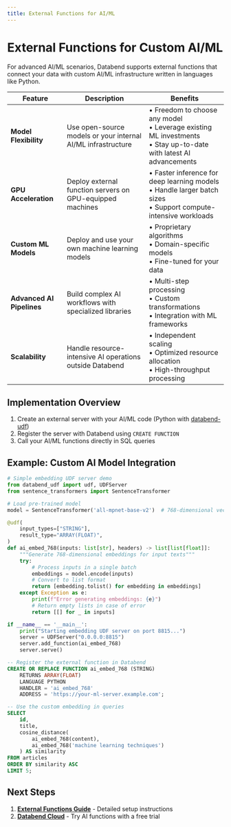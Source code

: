 ```yaml
---
title: External Functions for AI/ML
---
```


# External Functions for Custom AI/ML

For advanced AI/ML scenarios, Databend supports external functions that connect your data with custom AI/ML infrastructure written in languages like Python.

| Feature | Description | Benefits |
|---------|-------------|----------|
| **Model Flexibility** | Use open-source models or your internal AI/ML infrastructure | • Freedom to choose any model<br/>• Leverage existing ML investments<br/>• Stay up-to-date with latest AI advancements |
| **GPU Acceleration** | Deploy external function servers on GPU-equipped machines | • Faster inference for deep learning models<br/>• Handle larger batch sizes<br/>• Support compute-intensive workloads |
| **Custom ML Models** | Deploy and use your own machine learning models | • Proprietary algorithms<br/>• Domain-specific models<br/>• Fine-tuned for your data |
| **Advanced AI Pipelines** | Build complex AI workflows with specialized libraries | • Multi-step processing<br/>• Custom transformations<br/>• Integration with ML frameworks |
| **Scalability** | Handle resource-intensive AI operations outside Databend | • Independent scaling<br/>• Optimized resource allocation<br/>• High-throughput processing |

## Implementation Overview

1. Create an external server with your AI/ML code (Python with [databend-udf](https://pypi.org/project/databend-udf))
2. Register the server with Databend using `CREATE FUNCTION`
3. Call your AI/ML functions directly in SQL queries

## Example: Custom AI Model Integration

```python
# Simple embedding UDF server demo
from databend_udf import udf, UDFServer
from sentence_transformers import SentenceTransformer

# Load pre-trained model
model = SentenceTransformer('all-mpnet-base-v2')  # 768-dimensional vectors

@udf(
    input_types=["STRING"],
    result_type="ARRAY(FLOAT)",
)
def ai_embed_768(inputs: list[str], headers) -> list[list[float]]:
    """Generate 768-dimensional embeddings for input texts"""
    try:
        # Process inputs in a single batch
        embeddings = model.encode(inputs)
        # Convert to list format
        return [embedding.tolist() for embedding in embeddings]
    except Exception as e:
        print(f"Error generating embeddings: {e}")
        # Return empty lists in case of error
        return [[] for _ in inputs]

if __name__ == '__main__':
    print("Starting embedding UDF server on port 8815...")
    server = UDFServer("0.0.0.0:8815")
    server.add_function(ai_embed_768)
    server.serve()
```

```sql
-- Register the external function in Databend
CREATE OR REPLACE FUNCTION ai_embed_768 (STRING)
    RETURNS ARRAY(FLOAT)
    LANGUAGE PYTHON
    HANDLER = 'ai_embed_768'
    ADDRESS = 'https://your-ml-server.example.com';

-- Use the custom embedding in queries
SELECT
    id,
    title,
    cosine_distance(
        ai_embed_768(content),
        ai_embed_768('machine learning techniques')
    ) AS similarity
FROM articles
ORDER BY similarity ASC
LIMIT 5;
```

## Next Steps

1. **[External Functions Guide](/guides/query/external-function)** - Detailed setup instructions
2. **[Databend Cloud](https://databend.com)** - Try AI functions with a free trial